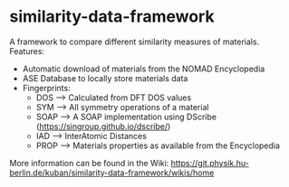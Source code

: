 # similarity-data-framework

A framework to compare different similarity measures of materials. <br>
Features: <br>
  * Automatic download of materials from the NOMAD Encyclopedia
  * ASE Database to locally store materials data
  * Fingerprints:
    * DOS --> Calculated from DFT DOS values
    * SYM --> All symmetry operations of a material
    * SOAP --> A SOAP implementation using DScribe (https://singroup.github.io/dscribe/)
    * IAD --> InterAtomic Distances
    * PROP --> Materials properties as available from the Encyclopedia

More information can be found in the Wiki: https://git.physik.hu-berlin.de/kuban/similarity-data-framework/wikis/home
